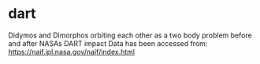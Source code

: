 # dart
Didymos and Dimorphos orbiting each other as a two body problem before and after NASAs DART impact 
Data has been accessed from: https://naif.jpl.nasa.gov/naif/index.html
